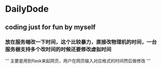 # DailyDode
## coding just for fun by myself

### 放在服务端改一下时间，这个比较暴力，直接改物理机的时间，一台服务器支持多个改时间的时候还要修改虚拟时间
'''
主要是用到flask来起网页，用户在网页输入对应格式的时间然后做修改
'''

